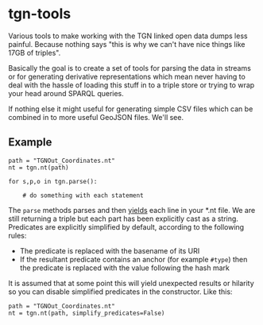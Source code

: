 # tgn-tools

Various tools to make working with the TGN linked open data dumps less painful. Because nothing says "this is why we can't have nice things like 17GB of triples".

Basically the goal is to create a set of tools for parsing the data in streams or for generating derivative representations which mean never having to deal with the hassle of loading this stuff in to a triple store or trying to wrap your head around SPARQL queries.

If nothing else it might useful for generating simple CSV files which can be combined in to more useful GeoJSON files. We'll see.

## Example

    path = "TGNOut_Coordinates.nt"
    nt = tgn.nt(path)

    for s,p,o in tgn.parse():

    	# do something with each statement

The `parse` methods parses and then [yields]() each line in your *.nt file. We are still returning a triple but each part has been explicitly cast as a string. Predicates are explicitly simplified by default, according to the following rules:

* The predicate is replaced with the basename of its URI
* If the resultant predicate contains an anchor (for example `#type`) then the predicate is replaced with the value following the hash mark

It is assumed that at some point this will yield unexpected results or hilarity so you can disable simplified predicates in the constructor. Like this:

    path = "TGNOut_Coordinates.nt"
    nt = tgn.nt(path, simplify_predicates=False)
